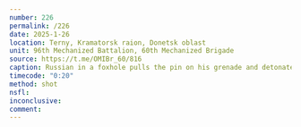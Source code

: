 ```yaml
---
number: 226
permalink: /226
date: 2025-1-26
location: Terny, Kramatorsk raion, Donetsk oblast
unit: 96th Mechanized Battalion, 60th Mechanized Brigade
source: https://t.me/OMIBr_60/816
caption: Russian in a foxhole pulls the pin on his grenade and detonates to his neck
timecode: "0:20"
method: shot
nsfl: 
inconclusive: 
comment: 
---
```

<script async src="https://telegram.org/js/telegram-widget.js?22" data-telegram-post="OMIBr_60/816" data-width="100%"></script>
